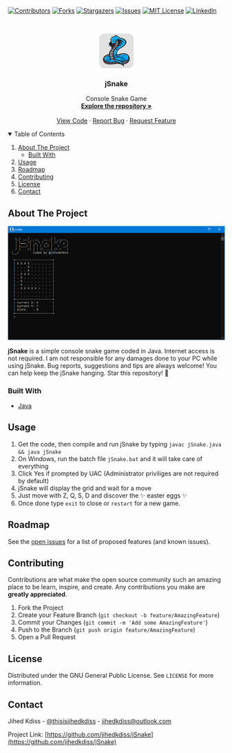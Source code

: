 [![Contributors][contributors-shield]][contributors-url]
[![Forks][forks-shield]][forks-url]
[![Stargazers][stars-shield]][stars-url]
[![Issues][issues-shield]][issues-url]
[![MIT License][license-shield]][license-url]
[![LinkedIn][linkedin-shield]][linkedin-url]

<!-- PROJECT LOGO -->
<br />
<p align="center">
  <a href="https://github.com/jihedkdiss/jSnake">
    <img src="https://github.com/jihedkdiss/jSnake/blob/main/Logo.png" alt="Logo" width="80" height="80">
  </a>

  <h3 align="center">jSnake</h3>

  <p align="center">
    Console Snake Game
    <br />
    <a href="https://github.com/jihedkdiss/jSnake"><strong>Explore the repository »</strong></a>
    <br />
    <br />
    <a href="https://github.com/jihedkdiss/jSnake">View Code</a>
    ·
    <a href="https://github.com/jihedkdiss/jSnake/issues">Report Bug</a>
    ·
    <a href="https://github.com/jihedkdiss/jSnake/issues">Request Feature</a>
  </p>
</p>

<!-- TABLE OF CONTENTS -->
<details open="open">
  <summary>Table of Contents</summary>
  <ol>
    <li>
      <a href="#about-the-project">About The Project</a>
      <ul>
        <li><a href="#built-with">Built With</a></li>
      </ul>
    </li>
    <li><a href="#usage">Usage</a></li>
    <li><a href="#roadmap">Roadmap</a></li>
    <li><a href="#contributing">Contributing</a></li>
    <li><a href="#license">License</a></li>
    <li><a href="#contact">Contact</a></li>
  </ol>
</details>

<!-- ABOUT THE PROJECT -->
## About The Project

![jSnake Screenshot](https://github.com/jihedkdiss/jSnake/blob/main/Screenshot.png)

<b>jSnake</b> is a simple console snake game coded in Java.
Internet access is not required. I am not responsible for any damages done to your PC while using jSnake.
Bug reports, suggestions and tips are always welcome!
You can help keep the jSnake hanging. Star this repository! 🌟


### Built With

* [Java](https://en.wikipedia.org/wiki/Java_(programming_language))

## Usage
1. Get the code, then compile and run jSnake by typing `javac jSnake.java && java jSnake`
2. On Windows, run the batch file `jSnake.bat` and it will take care of everything
3. Click Yes if prompted by UAC (Administrator priviliges are not required by default)
4. jSnake will display the grid and wait for a move
5. Just move with Z, Q, S, D and discover the ✨ easter eggs ✨
6. Once done type `exit` to close or `restart` for a new game.


<!-- ROADMAP -->
## Roadmap

See the [open issues](https://github.com/jihedkdiss/jSnake/issues) for a list of proposed features (and known issues).



<!-- CONTRIBUTING -->
## Contributing

Contributions are what make the open source community such an amazing place to be learn, inspire, and create. Any contributions you make are **greatly appreciated**.

1. Fork the Project
2. Create your Feature Branch (`git checkout -b feature/AmazingFeature`)
3. Commit your Changes (`git commit -m 'Add some AmazingFeature'`)
4. Push to the Branch (`git push origin feature/AmazingFeature`)
5. Open a Pull Request



<!-- LICENSE -->
## License

Distributed under the GNU General Public License. See `LICENSE` for more information.



<!-- CONTACT -->
## Contact

Jihed Kdiss - [@thisisjihedkdiss](https://facebook.com/thisisjihedkdiss) - jihedkdiss@outlook.com

Project Link: [https://github.com/jihedkdiss/jSnake](https://github.com/jihedkdiss/jSnake)


<!-- MARKDOWN LINKS & IMAGES -->
<!-- https://www.markdownguide.org/basic-syntax/#reference-style-links -->
[contributors-shield]: https://img.shields.io/github/contributors/jihedkdiss/jSnake.svg?style=for-the-badge
[contributors-url]: https://github.com/jihedkdiss/jSnake/graphs/contributors
[forks-shield]: https://img.shields.io/github/forks/jihedkdiss/jSnake.svg?style=for-the-badge
[forks-url]: https://github.com/jihedkdiss/jSnake/network/members
[stars-shield]: https://img.shields.io/github/stars/jihedkdiss/jSnake.svg?style=for-the-badge
[stars-url]: https://github.com/jihedkdiss/jSnake/stargazers
[issues-shield]: https://img.shields.io/github/issues/jihedkdiss/jSnake.svg?style=for-the-badge
[issues-url]: https://github.com/jihedkdiss/jSnake/issues
[license-shield]: https://img.shields.io/github/license/jihedkdiss/jSnake.svg?style=for-the-badge
[license-url]: https://github.com/jihedkdiss/jSnake/blob/master/LICENSE.txt
[linkedin-shield]: https://img.shields.io/badge/-LinkedIn-black.svg?style=for-the-badge&logo=linkedin&colorB=555
[linkedin-url]: https://linkedin.com/in/jihedkdiss
